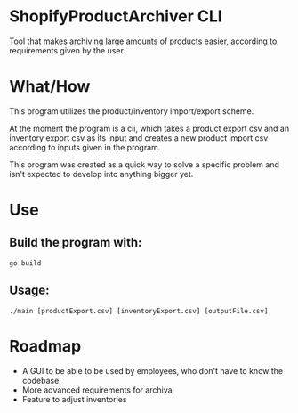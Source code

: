 # ShopifyProductArchiver CLI
Tool that makes archiving large amounts of products easier, according to requirements given by the user.

# What/How
This program utilizes the product/inventory import/export scheme.

At the moment the program is a cli, which takes a product export csv and an inventory export csv as its input and creates a new product import csv according to inputs given in the program.

This program was created as a quick way to solve a specific problem and isn't expected to develop into anything bigger yet.

# Use
## Build the program with:
`go build`
## Usage:
`./main [productExport.csv] [inventoryExport.csv] [outputFile.csv]`

# Roadmap
- A GUI to be able to be used by employees, who don't have to know the codebase.
- More advanced requirements for archival
- Feature to adjust inventories
